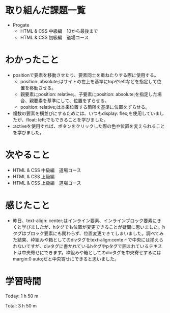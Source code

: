 # 取り組んだ課題一覧
- Progate
  - HTML & CSS 中級編　10から最後まで
  - HTML & CSS 初級編　道場コース 

# わかったこと
- positionで要素を移動させたり、要素同士を重ねたりする際に使用する。
  - position: absolute;はサイトの左上を基準にtopやleftなどを指定して位置を移動させる。
  - 親要素にposition: relative;、子要素にposition: absolute;を指定した場合、親要素を基準にして、位置をずらせる。
  - position: relative;は本来位置する箇所を基準に位置をずらせる。
- 複数の要素を横並びにするためには、いつもdisplay: flex;を使用していましたが、float: left;でもできることを学びました。
- :activeを使用すれば、ボタンをクリックした際の色や位置を変えられることを学びました。

# 次やること
  - HTML & CSS 中級編　道場コース
  - HTML & CSS 上級編
  - HTML & CSS 上級編　道場コース


# 感じたこと
- 昨日、text-align: center;はインライン要素、インラインブロック要素にきくと学びましたが、hタグでも位置が変更できることが疑問に思いました。hタグはブロック要素にも関わらず、位置変更できてしまいました。調べてみた結果、枠組みや箱としてのdivタグをtext-align:centeｒで中央には揃えられないですが、divタグに書かれているhタグやpタグで囲まれているテキストは中央寄せにできます。枠組みや箱としてのdivタグを中央寄せするにはmargin:0 auto;だと中央寄せにできると思いました。

# 学習時間
Today: 1 h 50 m

Total: 3 h 50 m
